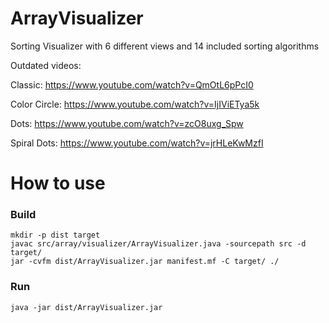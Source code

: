 # ArrayVisualizer
Sorting Visualizer with 6 different views and 14 included sorting algorithms

Outdated videos:

Classic:
https://www.youtube.com/watch?v=QmOtL6pPcI0

Color Circle:
https://www.youtube.com/watch?v=IjIViETya5k

Dots:
https://www.youtube.com/watch?v=zcO8uxg_Spw

Spiral Dots:
https://www.youtube.com/watch?v=jrHLeKwMzfI

# How to use

### Build 
```
mkdir -p dist target
javac src/array/visualizer/ArrayVisualizer.java -sourcepath src -d target/
jar -cvfm dist/ArrayVisualizer.jar manifest.mf -C target/ ./
```

### Run
```
java -jar dist/ArrayVisualizer.jar
```